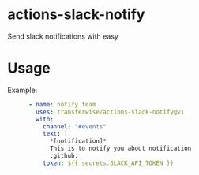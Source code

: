# actions-slack-notify
Send slack notifications with easy

# Usage
Example:
```yaml
      - name: notify team
        uses: transferwise/actions-slack-notify@v1
        with:
          channel: "#events"
          text: |
            *[notification]* 
            This is to notify you about notification
            :github:
          token: ${{ secrets.SLACK_API_TOKEN }}
```